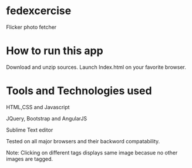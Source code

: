 # fedexcercise
Flicker photo fetcher

# How  to run this app

  Download and unzip sources. Launch Index.html on your favorite browser.
  
# Tools and Technologies used
  HTML,CSS and Javascript
  
  JQuery, Bootstrap and AngularJS
  
  Sublime Text editor 
  
  
Tested on all major browsers and their backword compatability. 

Note: Clicking on different tags displays same image becasue no other images are tagged. 




 
